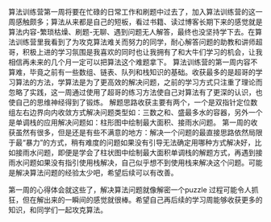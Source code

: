 算法训练营第一周将要在忙碌的日常工作和刷题中过去了，加入算法训练营的这一周感触颇多；算法从来都是自己的短板，看过书籍、读过博客长期下来的感觉就是算法内容-繁琐枯燥、刷题-无聊、遇到问题无人解答，最终也没坚持学下去。在算法训练营里我看到了为攻克算法难关而努力的同学，耐心解答问题的助教和讲师超哥，积极上进的学习氛围是我喜欢的同时也让我拥有了和大牛们学习的机会，让我相信再未来的几个月一定可以把算法这个难题拿下。
算法训练营的第一周内容不算难，毕竟之前有一些数组、链表、队列和栈知识的基础。收获最多的是超哥的学习算法的方法，学算法是为了更高效的解决问题，之前的学习方式只注重了理论而忽略了实践，这一周通过使用了超哥的练习方法使自己对算法有了更深的认识，也使自己的思维神经得到了锻炼。
解题思路收获主要有两个，一个是双指针定位数组左右边界向内收敛方式解决问题类型如：三数之和、盛最多水的容器，另外一个是单调栈的应用解决问题如：柱形图中绘制最大面积、接雨水问题。
第一周的收获虽然有很多，但是还是有些不满意的地方：解决一个问题的最直接思路依然局限于最“暴力”的方式，稍有难度的问题如果没有引导无法确定用哪种方式解决好，比如接雨水问题，即便是学会了柱状图中绘制最大面积单调栈的解题方式，再遇到接雨水问题如果没有指引使用栈解决，自己似乎想不到使用栈来解决这个问题。可能是解决算法问题的经验太少吧，希望后续可以有改善。

第一周的心得体会就这些了，解决算法问题就像解密一个puzzle 过程可能令人抓狂，但在解出来的一瞬间的感觉就很棒。希望自己再后续的学习周能够收获更多的知识，和同学们一起攻克算法。
